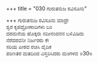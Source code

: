 +++
title = "030 ಗುರುತನುಜ ರವಿಸೂನು"

+++
ಗುರುತನುಜ ರವಿಸೂನು ಮಾದ್ರೇ  
ಶ್ವರ ಕೃಪದ್ರೋಣಾದಿಗಳು ಬಂ  
ದರಮನೆಯ ಹೊಕ್ಕರು ನದೀನಂದನನ ಬಳಿವಿಡಿದು  
ನೆರೆದರವನೀ ನಿರ್ಜರರು ಕೇ  
ಸರಿಯ ಪೀಠವ ರಚಿಸಿ ವೈದಿಕ  
ಪರಿಣತರ ಮತದಿಂದ ವಿಸ್ತರಿಸಿದರು ಮಂಗಳವ     ॥30॥